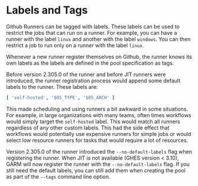 # Labels and Tags

Github Runners can be tagged with labels. These labels can be used to restrict the jobs that can run on a runner. For example, you can have a runner with the label `linux` and another with the label `windows`. You can then restrict a job to run only on a runner with the label `linux`.

Whenever a new runner register themselves on Github, the runner knows its own labels as the labels are defined in the pool specification as tags.

Before version 2.305.0 of the runner and before JIT runners were introduced, the runner registration process would append some default labels to the runner. These labels are:

```yaml
[ 'self-hosted', '$OS_TYPE', '$OS_ARCH' ]
```

This made scheduling and using runners a bit awkward in some situations. For example, in large organizations with many teams, often times workflows would simply target the `self-hosted` label. This would match all runners regardless of any other custom labels. This had the side effect that workflows would potentially use expensive runners for simple jobs or would select low resource runners for tasks that would require a lot of resources.

Version 2.305.0 of the runner introduced the `--no-default-labels` flag when registering the runner. When JIT is not available (GHES version < 3.10), GARM will now register the runner with the `--no-default-labels` flag. If you still need the default labels, you can still add them when creating the pool as part of the `--tags` command line option.
